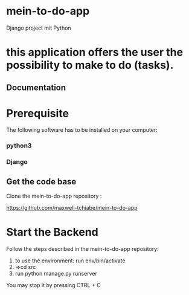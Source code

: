 # mein-to-do-app
Django project mit Python

# this application offers the user the possibility to make to do (tasks).

## Documentation
# Prerequisite
The following software has to be installed on your computer:

### python3

### Django




## Get the code base
Clone the mein-to-do-app repository :

https://github.com/maxwell-tchiabe/mein-to-do-app



# Start the Backend
Follow the steps described in the mein-to-do-app repository:

1) to use the environment: run env/bin/activate
2) =>cd src
3) run python manage.py runserver 

You may stop it by pressing CTRL +  C

 
